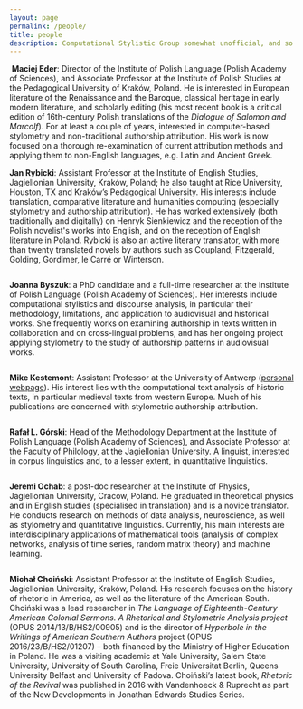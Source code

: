 ```yaml
---
layout: page
permalink: /people/
title: people
description: Computational Stylistic Group somewhat unofficial, and so is its membership. Nevertheless at least a few people have been associated with the Group for a while.
---
```






<div class="img_row_people">
    <img class="col one left" src="{{ site.baseurl }}/assets/img/maciej_eder.png" alt="" title="example image"/>
    <span class="col two left"><strong>Maciej Eder</strong>: Director of the Institute of Polish Language (Polish Academy of Sciences), and Associate Professor at the Institute of Polish Studies at the Pedagogical University of Kraków, Poland. He is interested in European literature of the Renaissance and the Baroque, classical heritage in early modern literature, and scholarly editing (his most recent book is a critical edition of 16th-century Polish translations of the <i>Dialogue of Salomon and Marcolf</i>). For at least a couple of years, interested in computer-based stylometry and non-traditional authorship attribution. His work is now focused on a thorough re-examination of current attribution methods and applying them to non-English languages, e.g. Latin and Ancient Greek.</span>
</div>

<div class="img_row_people">
    <img class="col one left" src="{{ site.baseurl }}/assets/img/jan_rybicki.png" alt="" title="example image"/>
    <p class="col two left"><strong>Jan Rybicki</strong>: Assistant Professor at the Institute of English Studies, Jagiellonian University, Kraków, Poland; he also taught at Rice University, Houston, TX and Kraków’s Pedagogical University. His interests include translation, comparative literature and humanities computing (especially stylometry and authorship attribution). He has worked extensively (both traditionally and digitally) on Henryk Sienkiewicz and the reception of the Polish novelist's works into English, and on the reception of English literature in Poland. Rybicki is also an active literary translator, with more than twenty translated novels by authors such as Coupland, Fitzgerald, Golding, Gordimer, le Carré or Winterson.</p>
</div>

<div class="img_row_people">
    <img class="col one left" src="{{ site.baseurl }}/assets/img/joanna_byszuk.png" alt="" title="example image"/>
    <p class="col two left"><strong>Joanna Byszuk</strong>: a PhD candidate and a full-time researcher at the Institute of Polish Language (Polish Academy of Sciences). Her interests include computational stylistics and discourse analysis, in particular their methodology, limitations, and application to audiovisual and historical works. She frequently works on examining authorship in texts written in collaboration and on cross-lingual problems, and has her ongoing project applying stylometry to the study of authorship patterns in audiovisual works.</p>
</div>

<div class="img_row_people">
    <img class="col one left" src="{{ site.baseurl }}/assets/img/kestemont_pers.jpg" alt="" title="example image"/>
    <p class="col two left"><strong>Mike Kestemont</strong>: Assistant Professor at the University of Antwerp (<a href="http://www.mike-kestemont.org" target="_blank">personal webpage</a>). His interest lies with the computational text analysis of historic texts, in particular medieval texts from western Europe. Much of his publications are concerned with stylometric authorship attribution.</p>
</div>

<div class="img_row_people">
    <img class="col one left" src="{{ site.baseurl }}/assets/img/rafal_gorski.png" alt="" title="example image"/>
    <p class="col two left"><strong>Rafał L. Górski</strong>: Head of the Methodology Department at the Institute of Polish Language (Polish Academy of Sciences), and Associate Professor at the Faculty of Philology, at the Jagiellonian University. A linguist, interested in corpus linguistics and, to a lesser extent, in quantitative linguistics. </p>
</div>

<div class="img_row_people">
    <img class="col one left" src="{{ site.baseurl }}/assets/img/jeremi_ochab.png" alt="" title="example image"/>
    <p class="col two left"><strong>Jeremi Ochab</strong>: a post-doc researcher at the Institute of Physics, Jagiellonian University, Cracow, Poland. He graduated in theoretical physics and in English studies (specialised in translation) and is a novice translator. He conducts research on methods of data analysis, neuroscience, as well as stylometry and quantitative linguistics. Currently, his main interests are interdisciplinary applications of mathematical tools (analysis of complex networks, analysis of time series, random matrix theory) and machine learning.</p>
</div>

<div class="img_row_people">
    <img class="col one left" src="{{ site.baseurl }}/assets/img/michal_choinski.png" alt="" title="example image"/>
    <p class="col two left"><strong>Michał Choiński</strong>: Assistant Professor at the Institute of English Studies, Jagiellonian University, Kraków, Poland. His research focuses on the history of rhetoric in America, as well as the literature of the American South. Choiński was a lead researcher in <i>The Language of Eighteenth-Century American Colonial Sermons. A Rhetorical and Stylometric Analysis project</i> (OPUS 2014/13/B/HS2/00905) and is the director of <i>Hyperbole in the Writings of American Southern Authors</i> project (OPUS 2016/23/B/HS2/01207) – both financed by the Ministry of Higher Education in Poland. He was a visiting academic at Yale University, Salem State University, University of South Carolina, Freie Universitat Berlin, Queens University Belfast and University of Padova. Choiński’s latest book, <i>Rhetoric of the Revival</i> was published in 2016 with Vandenhoeck &amp; Ruprecht as part of the New Developments in Jonathan Edwards Studies Series.</p>
</div>
